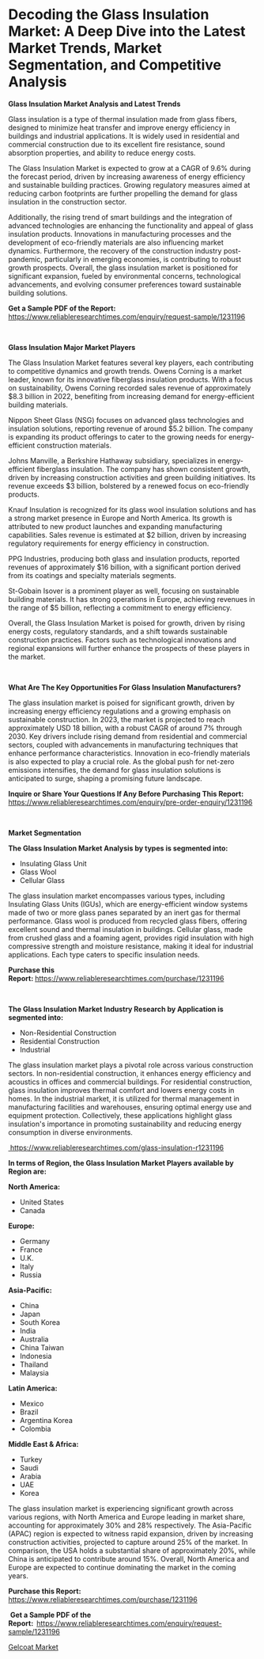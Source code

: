 <p><h1>Decoding the Glass Insulation Market: A Deep Dive into the Latest Market Trends, Market Segmentation, and Competitive Analysis</h1></p><p><strong>Glass Insulation Market Analysis and Latest Trends</strong></p>
<p><p>Glass insulation is a type of thermal insulation made from glass fibers, designed to minimize heat transfer and improve energy efficiency in buildings and industrial applications. It is widely used in residential and commercial construction due to its excellent fire resistance, sound absorption properties, and ability to reduce energy costs.</p><p>The Glass Insulation Market is expected to grow at a CAGR of 9.6% during the forecast period, driven by increasing awareness of energy efficiency and sustainable building practices. Growing regulatory measures aimed at reducing carbon footprints are further propelling the demand for glass insulation in the construction sector. </p><p>Additionally, the rising trend of smart buildings and the integration of advanced technologies are enhancing the functionality and appeal of glass insulation products. Innovations in manufacturing processes and the development of eco-friendly materials are also influencing market dynamics. Furthermore, the recovery of the construction industry post-pandemic, particularly in emerging economies, is contributing to robust growth prospects. Overall, the glass insulation market is positioned for significant expansion, fueled by environmental concerns, technological advancements, and evolving consumer preferences toward sustainable building solutions.</p></p>
<p><strong>Get a Sample PDF of the Report:&nbsp;</strong> <a href="https://www.reliableresearchtimes.com/enquiry/request-sample/1231196?utm_campaign=2220&utm_medium=2&utm_source=Github&utm_content=ia&utm_term=02042025&utm_id=glass-insulation">https://www.reliableresearchtimes.com/enquiry/request-sample/1231196</a></p>
<p>&nbsp;</p>
<p><strong>Glass Insulation Major Market Players</strong></p>
<p><p>The Glass Insulation Market features several key players, each contributing to competitive dynamics and growth trends. Owens Corning is a market leader, known for its innovative fiberglass insulation products. With a focus on sustainability, Owens Corning recorded sales revenue of approximately $8.3 billion in 2022, benefiting from increasing demand for energy-efficient building materials.</p><p>Nippon Sheet Glass (NSG) focuses on advanced glass technologies and insulation solutions, reporting revenue of around $5.2 billion. The company is expanding its product offerings to cater to the growing needs for energy-efficient construction materials. </p><p>Johns Manville, a Berkshire Hathaway subsidiary, specializes in energy-efficient fiberglass insulation. The company has shown consistent growth, driven by increasing construction activities and green building initiatives. Its revenue exceeds $3 billion, bolstered by a renewed focus on eco-friendly products.</p><p>Knauf Insulation is recognized for its glass wool insulation solutions and has a strong market presence in Europe and North America. Its growth is attributed to new product launches and expanding manufacturing capabilities. Sales revenue is estimated at $2 billion, driven by increasing regulatory requirements for energy efficiency in construction.</p><p>PPG Industries, producing both glass and insulation products, reported revenues of approximately $16 billion, with a significant portion derived from its coatings and specialty materials segments. </p><p>St-Gobain Isover is a prominent player as well, focusing on sustainable building materials. It has strong operations in Europe, achieving revenues in the range of $5 billion, reflecting a commitment to energy efficiency.</p><p>Overall, the Glass Insulation Market is poised for growth, driven by rising energy costs, regulatory standards, and a shift towards sustainable construction practices. Factors such as technological innovations and regional expansions will further enhance the prospects of these players in the market.</p></p>
<p>&nbsp;</p>
<p><strong>What Are The Key Opportunities For Glass Insulation Manufacturers?</strong></p>
<p><p>The glass insulation market is poised for significant growth, driven by increasing energy efficiency regulations and a growing emphasis on sustainable construction. In 2023, the market is projected to reach approximately USD 18 billion, with a robust CAGR of around 7% through 2030. Key drivers include rising demand from residential and commercial sectors, coupled with advancements in manufacturing techniques that enhance performance characteristics. Innovation in eco-friendly materials is also expected to play a crucial role. As the global push for net-zero emissions intensifies, the demand for glass insulation solutions is anticipated to surge, shaping a promising future landscape.</p></p>
<p><strong>Inquire or Share Your Questions If Any Before Purchasing This Report:</strong> <a href="https://www.reliableresearchtimes.com/enquiry/pre-order-enquiry/1231196?utm_campaign=2220&utm_medium=2&utm_source=Github&utm_content=ia&utm_term=02042025&utm_id=glass-insulation">https://www.reliableresearchtimes.com/enquiry/pre-order-enquiry/1231196</a></p>
<p>&nbsp;</p>
<p><strong>Market Segmentation</strong></p>
<p><strong>The Glass Insulation Market Analysis by types is segmented into:</strong></p>
<p><ul><li>Insulating Glass Unit</li><li>Glass Wool</li><li>Cellular Glass</li></ul></p>
<p><p>The glass insulation market encompasses various types, including Insulating Glass Units (IGUs), which are energy-efficient window systems made of two or more glass panes separated by an inert gas for thermal performance. Glass wool is produced from recycled glass fibers, offering excellent sound and thermal insulation in buildings. Cellular glass, made from crushed glass and a foaming agent, provides rigid insulation with high compressive strength and moisture resistance, making it ideal for industrial applications. Each type caters to specific insulation needs.</p></p>
<p><strong>Purchase this Report:&nbsp;</strong><a href="https://www.reliableresearchtimes.com/purchase/1231196?utm_campaign=2220&utm_medium=2&utm_source=Github&utm_content=ia&utm_term=02042025&utm_id=glass-insulation">https://www.reliableresearchtimes.com/purchase/1231196</a></p>
<p>&nbsp;</p>
<p><strong>The Glass Insulation Market Industry Research by Application is segmented into:</strong></p>
<p><ul><li>Non-Residential Construction</li><li>Residential Construction</li><li>Industrial</li></ul></p>
<p><p>The glass insulation market plays a pivotal role across various construction sectors. In non-residential construction, it enhances energy efficiency and acoustics in offices and commercial buildings. For residential construction, glass insulation improves thermal comfort and lowers energy costs in homes. In the industrial market, it is utilized for thermal management in manufacturing facilities and warehouses, ensuring optimal energy use and equipment protection. Collectively, these applications highlight glass insulation's importance in promoting sustainability and reducing energy consumption in diverse environments.</p></p>
<p><a href="https://www.reliableresearchtimes.com/glass-insulation-r1231196?utm_campaign=2220&utm_medium=2&utm_source=Github&utm_content=ia&utm_term=02042025&utm_id=glass-insulation">&nbsp;https://www.reliableresearchtimes.com/glass-insulation-r1231196</a></p>
<p><strong>In terms of Region, the Glass Insulation Market Players available by Region are:</strong></p>
<p>
    <p> <strong> North America: </strong>
        <ul>
            <li>United States</li>
            <li>Canada</li>
        </ul>
        </p> 
    <p> <strong> Europe: </strong>
        <ul>
            <li>Germany</li>
            <li>France</li>
            <li>U.K.</li>
            <li>Italy</li>
            <li>Russia</li>
        </ul>
        </p> 
    <p> <strong> Asia-Pacific: </strong>
        <ul>
            <li>China</li>
            <li>Japan</li>
            <li>South Korea</li>
            <li>India</li>
            <li>Australia</li>
            <li>China Taiwan</li>
            <li>Indonesia</li>
            <li>Thailand</li>
            <li>Malaysia</li>
        </ul>
        </p> 
    <p> <strong> Latin America: </strong>
        <ul>
            <li>Mexico</li>
            <li>Brazil</li>
            <li>Argentina Korea</li>
            <li>Colombia</li>
        </ul>
        </p> 
    <p> <strong> Middle East & Africa: </strong>
        <ul>
            <li>Turkey</li>
            <li>Saudi</li>
            <li>Arabia</li>
            <li>UAE</li>
            <li>Korea</li>
        </ul>
    </p>
    </p>
<p><p>The glass insulation market is experiencing significant growth across various regions, with North America and Europe leading in market share, accounting for approximately 30% and 28% respectively. The Asia-Pacific (APAC) region is expected to witness rapid expansion, driven by increasing construction activities, projected to capture around 25% of the market. In comparison, the USA holds a substantial share of approximately 20%, while China is anticipated to contribute around 15%. Overall, North America and Europe are expected to continue dominating the market in the coming years.</p></p>
<p><strong>Purchase this Report: </strong><a href="https://www.reliableresearchtimes.com/purchase/1231196?utm_campaign=2220&utm_medium=2&utm_source=Github&utm_content=ia&utm_term=02042025&utm_id=glass-insulation">https://www.reliableresearchtimes.com/purchase/1231196</a></p>
<p>&nbsp;<strong>Get a Sample PDF of the Report:&nbsp;&nbsp;</strong><a href="https://www.reliableresearchtimes.com/enquiry/request-sample/1231196?utm_campaign=2220&utm_medium=2&utm_source=Github&utm_content=ia&utm_term=02042025&utm_id=glass-insulation">https://www.reliableresearchtimes.com/enquiry/request-sample/1231196</a></p>
<p><strong></strong></p>
<p><p><a href="https://github.com/JosephineMcguire65/Market-Research-Report-List-2/blob/main/gelcoat-market.md?utm_campaign=2220&utm_medium=2&utm_source=Github&utm_content=ia&utm_term=02042025&utm_id=glass-insulation">Gelcoat Market</a></p></p>